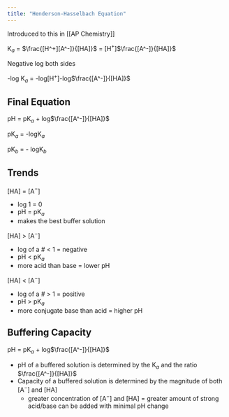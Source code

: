 ```yaml
---
title: "Henderson-Hasselbach Equation"
---
```


Introduced to this in [[AP Chemistry]]

K$_a$ = $\frac{[H^+][A^-]}{[HA]}$ = \[H$^+$]$\frac{[A^-]}{[HA]}$

Negative log both sides

-log K$_a$ = -log\[H$^+$]-log$\frac{[A^-]}{[HA]}$

## Final Equation

pH = pK$_a$ + log$\frac{[A^-]}{[HA]}$

pK$_a$ = -logK$_a$

pK$_b$ = - logK$_b$

## Trends

\[HA] = \[A$^-$]

- log 1 = 0
- pH = pK$_a$
- makes the best buffer solution

\[HA] > \[A$^-$]

- log of a # < 1 = negative
- pH < pK$_a$
- more acid than base = lower pH

\[HA] < \[A$^-$]

- log of a # > 1 = positive
- pH > pK$_a$
- more conjugate base than acid = higher pH

## Buffering Capacity

pH = pK$_a$ + log$\frac{[A^-]}{[HA]}$

- pH of a buffered solution is determined by the K$_a$ and the ratio $\frac{[A^-]}{[HA]}$ 
- Capacity of a buffered solution is determined by the magnitude of both \[A$^-$] and \[HA]
	- greater concentration of \[A$^-$] and \[HA] = greater amount of strong acid/base can be added with minimal pH change

